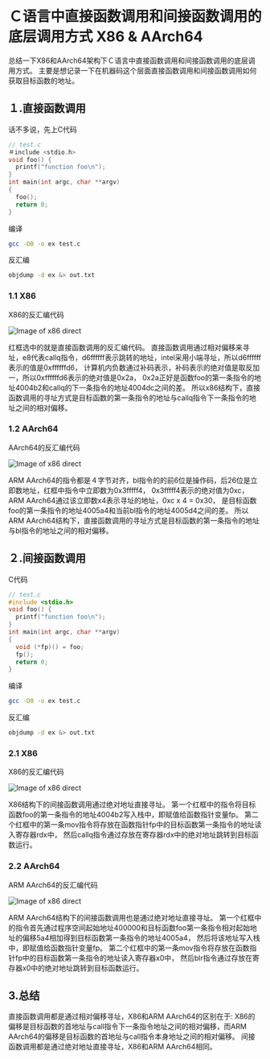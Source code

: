 # Ｃ语言中直接函数调用和间接函数调用的底层调用方式 X86 & AArch64

总结一下X86和AArch64架构下Ｃ语言中直接函数调用和间接函数调用的底层调用方式。
主要是想记录一下在机器码这个层面直接函数调用和间接函数调用如何获取目标函数的地址。

## １.直接函数调用
话不多说，先上C代码

```c
// test.c
＃include <stdio.h>
void foo() {
  printf("function foo\n");
}
int main(int argc, char **argv)
{
  foo();
  return 0;
}
```
编译

```bash
gcc -O0 -o ex test.c
```
反汇编

```bash
objdump -d ex &> out.txt
```
### 1.1 X86
X86的反汇编代码

![Image of x86 direct](https://xkfan.github.io/images/function-call-low-level-details/x86-direct-crop-edited.png)

红框选中的就是直接函数调用的反汇编代码。
直接函数调用通过相对偏移来寻址，e8代表callq指令，d6ffffff表示跳转的地址，intel采用小端寻址，所以d6ffffff表示的值是0xffffffd6，
计算机内负数通过补码表示，补码表示的绝对值是取反加一，所以0xffffffd6表示的绝对值是0x2a，
0x2a正好是函数foo的第一条指令的地址4004b2和callq的下一条指令的地址4004dc之间的差。
所以x86结构下，直接函数调用的寻址方式是目标函数的第一条指令的地址与callq指令下一条指令的地址之间的相对偏移。

### 1.2 AArch64
AArch64的反汇编代码

![Image of x86 direct](https://xkfan.github.io/images/function-call-low-level-details/arm-direct-crop-edited.png)

ARM AArch64的指令都是４字节对齐，bl指令的的前6位是操作码，后26位是立即数地址，红框中指令中立即数为0x3fffff4，
0x3fffff4表示的绝对值为0xc，ARM AArch64通过该立即数x4表示寻址的地址，0xc x 4 = 0x30，
是目标函数foo的第一条指令的地址4005a4和当前bl指令的地址4005d4之间的差。
所以ARM AArch64结构下，直接函数调用的寻址方式是目标函数的第一条指令的地址与bl指令的地址之间的相对偏移。

## ２.间接函数调用
C代码

```c
// test.c
#include <stdio.h>
void foo() {
  printf("function foo\n");
}
int main(int argc, char **argv)
{
  void (*fp)() = foo;
  fp();
  return 0;
}
```
编译

```bash
gcc -O0 -o ex test.c
```
反汇编

```bash
objdump -d ex &> out.txt
```

### 2.1 X86
X86的反汇编代码

![Image of x86 direct](https://xkfan.github.io/images/function-call-low-level-details/x86-indirect-crop-edited.png)

X86结构下的间接函数调用通过绝对地址直接寻址。
第一个红框中的指令将目标函数foo的第一条指令的地址4004b2写入栈中，即赋值给函数指针变量fp。
第二个红框中的第一条mov指令将存放在函数指针fp中的目标函数第一条指令的地址读入寄存器rdx中，
然后callq指令通过存放在寄存器rdx中的绝对地址跳转到目标函数运行。

### 2.2 AArch64
ARM AArch64的反汇编代码

![Image of x86 direct](https://xkfan.github.io/images/function-call-low-level-details/arm-indirect-crop-edited.png)

ARM AArch64结构下的间接函数调用也是通过绝对地址直接寻址。
第一个红框中的指令首先通过程序空间起始地址400000和目标函数foo第一条指令相对起始地址的偏移5a4相加得到目标函数第一条指令的地址4005a4，
然后将该地址写入栈中，即赋值给函数指针变量fp。
第二个红框中的第一条mov指令将存放在函数指针fp中的目标函数第一条指令的地址读入寄存器x0中，
然后blr指令通过存放在寄存器x0中的绝对地址跳转到目标函数运行。

## 3.总结
直接函数调用都是通过相对偏移寻址，X86和ARM AArch64的区别在于:
X86的偏移是目标函数的首地址与call指令下一条指令地址之间的相对偏移，而ARM AArch64的偏移是目标函数的首地址与call指令本身地址之间的相对偏移。
间接函数调用都是通过绝对地址直接寻址，X86和ARM AArch64相同。
